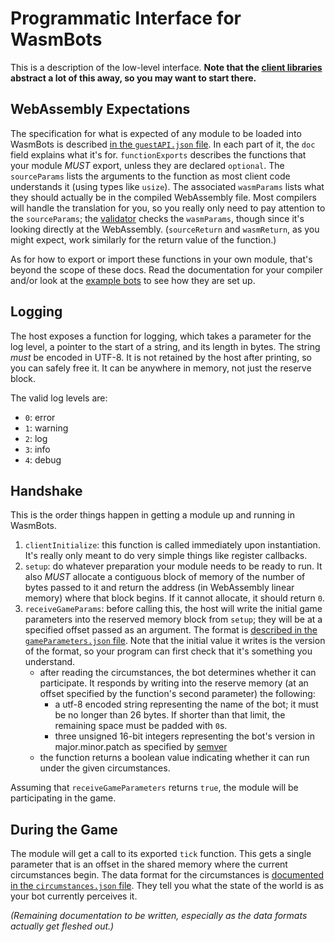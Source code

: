 # Programmatic Interface for WasmBots

This is a description of the low-level interface. **Note that the [client libraries](../libraries/) abstract a lot of this away, so you may want to start there.** 

## WebAssembly Expectations

The specification for what is expected of any module to be loaded into WasmBots is described [in the `guestAPI.json` file](../host/rsc/data/guestAPI.json). In each part of it, the `doc` field explains what it's for. `functionExports` describes the functions that your module _MUST_ export, unless they are declared `optional`. The `sourceParams` lists the arguments to the function as most client code understands it (using types like `usize`). The associated `wasmParams` lists what they should actually be in the compiled WebAssembly file. Most compilers will handle the translation for you, so you really only need to pay attention to the `sourceParams`; the [validator](../validator/) checks the `wasmParams`, though since it's looking directly at the WebAssembly. (`sourceReturn` and `wasmReturn`, as you might expect, work similarly for the return value of the function.) 

As for how to export or import these functions in your own module, that's beyond the scope of these docs. Read the documentation for your compiler and/or look at the [example bots](../example_bots_src/) to see how they are set up. 

## Logging

The host exposes a function for logging, which takes a parameter for the log level, a pointer to the start of a string, and its length in bytes. The string _must_ be encoded in UTF-8. It is not retained by the host after printing, so you can safely free it. It can be anywhere in memory, not just the reserve block. 

The valid log levels are: 
* `0`: error
* `1`: warning
* `2`: log
* `3`: info
* `4`: debug

## Handshake

This is the order things happen in getting a module up and running in WasmBots. 

1. `clientInitialize`: this function is called immediately upon instantiation. It's really only meant to do very simple things like register callbacks. 
2. `setup`: do whatever preparation your module needs to be ready to run. It also _MUST_ allocate a contiguous block of memory of the number of bytes passed to it and return the address (in WebAssembly linear memory) where that block begins. If it cannot allocate, it should return `0`. 
3. `receiveGameParams`: before calling this, the host will write the initial game parameters into the reserved memory block from `setup`; they will be at a specified offset passed as an argument. The format is [described in the `gameParameters.json` file](../host/rsc/data/gameParameters.json). Note that the initial value it writes is the version of the format, so your program can first check that it's something you understand. 
    * after reading the circumstances, the bot determines whether it can participate. It responds by writing into the reserve memory (at an offset specified by the function's second parameter) the following:
      * a utf-8 encoded string representing the name of the bot; it must be no longer than 26 bytes. If shorter than that limit, the remaining space must be padded with `0`s. 
      * three unsigned 16-bit integers representing the bot's version in major.minor.patch as specified by [semver](https://semver.org)
    * the function returns a boolean value indicating whether it can run under the given circumstances.

Assuming that `receiveGameParameters` returns `true`, the module will be participating in the game. 

## During the Game

The module will get a call to its exported `tick` function. This gets a single parameter that is an offset in the shared memory where the current circumstances begin. The data format for the circumstances is [documented in the `circumstances.json` file](../host/rsc/data/circumstances.json). They tell you what the state of the world is as your bot currently perceives it. 

_(Remaining documentation to be written, especially as the data formats actually get fleshed out.)_
